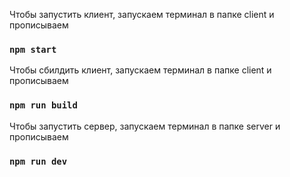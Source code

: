 Чтобы запустить клиент, запускаем терминал в папке client и прописываем

### `npm start`

Чтобы сбилдить клиент, запускаем терминал в папке client и прописываем

### `npm run build`

Чтобы запустить сервер, запускаем терминал в папке server и прописываем

### `npm run dev`